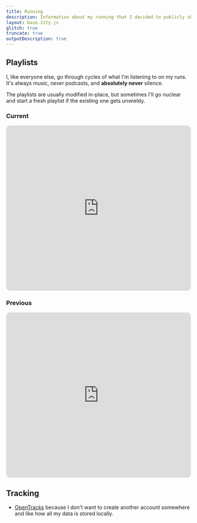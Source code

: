 ```yaml
---
title: Running
description: Information about my running that I decided to publicly share.
layout: base.11ty.js
glitch: true
truncate: true
outputDescription: true
---
```


<!-- @format -->

## Playlists

I, like everyone else, go through cycles of what I'm listening to on my runs. It's always music, _never_ podcasts, and **absolutely never** silence.

The playlists are usually modified in-place, but sometimes I'll go nuclear and start a fresh playlist if the existing one gets unwieldy.

### Current

<iframe allow="autoplay *; encrypted-media *; fullscreen *; clipboard-write" frameborder="0" height="450" style="width:100%;max-width:660px;overflow:hidden;border-radius:10px;" sandbox="allow-forms allow-popups allow-same-origin allow-scripts allow-storage-access-by-user-activation allow-top-navigation-by-user-activation" src="https://embed.music.apple.com/us/playlist/run-v2/pl.u-leyll88cMVzYRd1"></iframe>

### Previous

<iframe allow="autoplay *; encrypted-media *; fullscreen *; clipboard-write" frameborder="0" height="450" style="width:100%;max-width:660px;overflow:hidden;border-radius:10px;" sandbox="allow-forms allow-popups allow-same-origin allow-scripts allow-storage-access-by-user-activation allow-top-navigation-by-user-activation" src="https://embed.music.apple.com/us/playlist/run-forever/pl.u-RRbV082ImAV6bDL"></iframe>

## Tracking

- [OpenTracks](https://f-droid.org/en/packages/de.dennisguse.opentracks/) because I don't want to create another account somewhere and like how all my data is stored locally.
